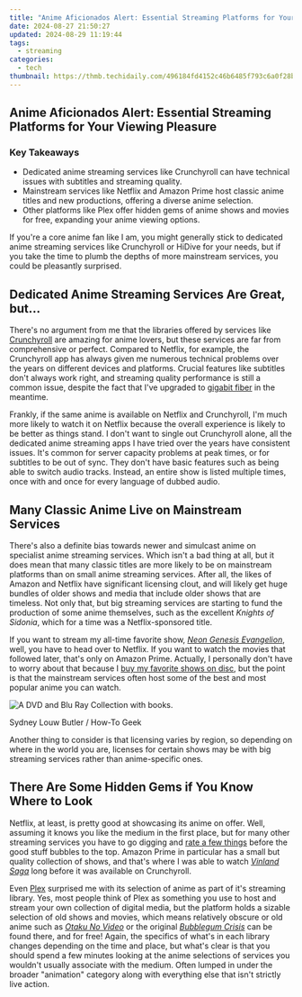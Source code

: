 ```yaml
---
title: "Anime Aficionados Alert: Essential Streaming Platforms for Your Viewing Pleasure"
date: 2024-08-27 21:50:27
updated: 2024-08-29 11:19:44
tags:
  - streaming
categories:
  - tech
thumbnail: https://thmb.techidaily.com/496184fd4152c46b6485f793c6a0f28b5d68db1c23dbf863c4ec7017ec6de406.jpg
---
```


## Anime Aficionados Alert: Essential Streaming Platforms for Your Viewing Pleasure

### Key Takeaways

* Dedicated anime streaming services like Crunchyroll can have technical issues with subtitles and streaming quality.
* Mainstream services like Netflix and Amazon Prime host classic anime titles and new productions, offering a diverse anime selection.
* Other platforms like Plex offer hidden gems of anime shows and movies for free, expanding your anime viewing options.

 If you're a core anime fan like I am, you might generally stick to dedicated anime streaming services like Crunchyroll or HiDive for your needs, but if you take the time to plumb the depths of more mainstream services, you could be pleasantly surprised.

##  Dedicated Anime Streaming Services Are Great, but…

 There's no argument from me that the libraries offered by services like [Crunchyroll](https://fix-guide.techidaily.com/how-to-resolve-samsung-galaxy-s23-fe-screen-not-working-drfone-by-drfone-fix-android-problems-fix-android-problems/) are amazing for anime lovers, but these services are far from comprehensive or perfect. Compared to Netflix, for example, the Crunchyroll app has always given me numerous technical problems over the years on different devices and platforms. Crucial features like subtitles don't always work right, and streaming quality performance is still a common issue, despite the fact that I've upgraded to [gigabit fiber](https://facebook-video-footage.techidaily.com/new-expert-tips-activating-or-deactivating-youtube-comments-for-2024/) in the meantime.

 Frankly, if the same anime is available on Netflix and Crunchyroll, I'm much more likely to watch it on Netflix because the overall experience is likely to be better as things stand. I don't want to single out Crunchyroll alone, all the dedicated anime streaming apps I have tried over the years have consistent issues. It's common for server capacity problems at peak times, or for subtitles to be out of sync. They don't have basic features such as being able to switch audio tracks. Instead, an entire show is listed multiple times, once with and once for every language of dubbed audio.

##  Many Classic Anime Live on Mainstream Services

 There's also a definite bias towards newer and simulcast anime on specialist anime streaming services. Which isn't a bad thing at all, but it does mean that many classic titles are more likely to be on mainstream platforms than on small anime streaming services. After all, the likes of Amazon and Netflix have significant licensing clout, and will likely get huge bundles of older shows and media that include older shows that are timeless. Not only that, but big streaming services are starting to fund the production of some anime themselves, such as the excellent _Knights of Sidonia_, which for a time was a Netflix-sponsored title.

 If you want to stream my all-time favorite show, [_Neon Genesis Evangelion_](https://www.netflix.com/title/81033445), well, you have to head over to Netflix. If you want to watch the movies that followed later, that's only on Amazon Prime. Actually, I personally don't have to worry about that because I [buy my favorite shows on disc](https://android-frp.techidaily.com/in-2024-how-to-bypass-google-frp-lock-from-nokia-105-classic-devices-by-drfone-android/), but the point is that the mainstream services often host some of the best and most popular anime you can watch.

![A DVD and Blu Ray Collection with books.](https://static1.howtogeekimages.com/wordpress/wp-content/uploads/2024/05/dvd-and-blu-ray-collection.jpeg) 

Sydney Louw Butler / How-To Geek

 Another thing to consider is that licensing varies by region, so depending on where in the world you are, licenses for certain shows may be with big streaming services rather than anime-specific ones.

##  There Are Some Hidden Gems if You Know Where to Look

 Netflix, at least, is pretty good at showcasing its anime on offer. Well, assuming it knows you like the medium in the first place, but for many other streaming services you have to go digging and [rate a few things](https://review-topics.techidaily.com/how-to-upgrade-iphone-12-pro-max-without-data-loss-drfone-by-drfone-ios-system-repair-ios-system-repair/) before the good stuff bubbles to the top. Amazon Prime in particular has a small but quality collection of shows, and that's where I was able to watch _[Vinland Saga](https://www.primevideo.com/dp/0KZZMVWXOPBPBL42B30AJONKUT)_ long before it was available on Crunchyroll.

 Even [Plex](https://network-issues.techidaily.com/instantly-eradicate-playback-problems/) surprised me with its selection of anime as part of it's streaming library. Yes, most people think of Plex as something you use to host and stream your own collection of digital media, but the platform holds a sizable selection of old shows and movies, which means relatively obscure or old anime such as _[Otaku No Video](https://watch.plex.tv/movie/otaku-no-video)_ or the original _[Bubblegum Crisis](https://watch.plex.tv/show/bubblegum-crisis)_ can be found there, and for free! Again, the specifics of what's in each library changes depending on the time and place, but what's clear is that you should spend a few minutes looking at the anime selections of services you wouldn't usually associate with the medium. Often lumped in under the broader "animation" category along with everything else that isn't strictly live action.

<ins class="adsbygoogle"
     style="display:block"
     data-ad-format="autorelaxed"
     data-ad-client="ca-pub-7571918770474297"
     data-ad-slot="1223367746"></ins>



<ins class="adsbygoogle"
     style="display:block"
     data-ad-client="ca-pub-7571918770474297"
     data-ad-slot="8358498916"
     data-ad-format="auto"
     data-full-width-responsive="true"></ins>
